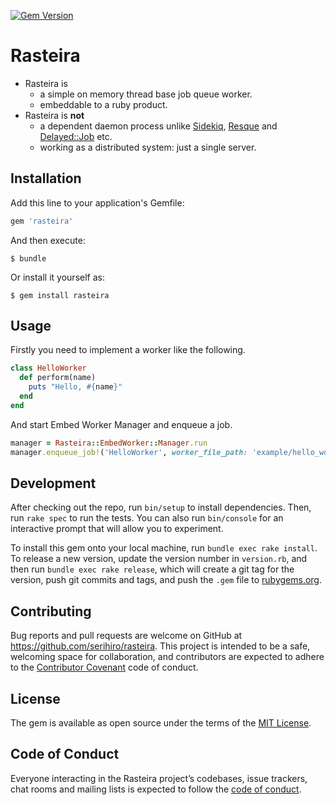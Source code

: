 [![Gem Version](https://badge.fury.io/rb/rasteira.svg)](https://badge.fury.io/rb/rasteira)

# Rasteira

- Rasteira is 
    - a simple on memory thread base job queue worker.
    - embeddable to a ruby product.
- Rasteira is **not**
    - a dependent daemon process unlike [Sidekiq](https://github.com/mperham/sidekiq), [Resque](https://github.com/resque/resque) and [Delayed::Job](https://github.com/collectiveidea/delayed_job) etc.
    - working as a distributed system: just a single server.

## Installation

Add this line to your application's Gemfile:

```ruby
gem 'rasteira'
```

And then execute:

    $ bundle

Or install it yourself as:

    $ gem install rasteira

## Usage

Firstly you need to implement a worker like the following.

```ruby:example/hellow_worker.rb
class HelloWorker
  def perform(name)
    puts "Hello, #{name}"
  end
end
```

And start Embed Worker Manager and enqueue a job.

```ruby
manager = Rasteira::EmbedWorker::Manager.run
manager.enqueue_job!('HelloWorker', worker_file_path: 'example/hello_worker.rb', args: ['serihiro', 'hogetarou'])
```

## Development

After checking out the repo, run `bin/setup` to install dependencies. Then, run `rake spec` to run the tests. You can also run `bin/console` for an interactive prompt that will allow you to experiment.

To install this gem onto your local machine, run `bundle exec rake install`. To release a new version, update the version number in `version.rb`, and then run `bundle exec rake release`, which will create a git tag for the version, push git commits and tags, and push the `.gem` file to [rubygems.org](https://rubygems.org).

## Contributing

Bug reports and pull requests are welcome on GitHub at https://github.com/serihiro/rasteira. This project is intended to be a safe, welcoming space for collaboration, and contributors are expected to adhere to the [Contributor Covenant](http://contributor-covenant.org) code of conduct.

## License

The gem is available as open source under the terms of the [MIT License](http://opensource.org/licenses/MIT).

## Code of Conduct

Everyone interacting in the Rasteira project’s codebases, issue trackers, chat rooms and mailing lists is expected to follow the [code of conduct](https://github.com/[USERNAME]/rasteira/blob/master/CODE_OF_CONDUCT.md).
